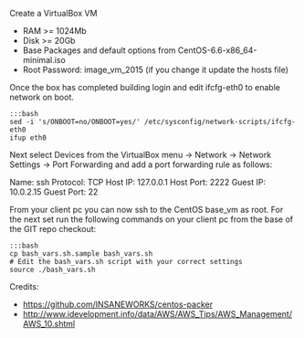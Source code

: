 
Create a VirtualBox VM
- RAM >= 1024Mb
- Disk >= 20Gb
- Base Packages and default options from CentOS-6.6-x86_64-minimal.iso
- Root Password: image_vm_2015 (if you change it update the hosts file)

Once the box has completed building login and edit ifcfg-eth0 to enable network on boot.

    :::bash
    sed -i 's/ONBOOT=no/ONBOOT=yes/' /etc/sysconfig/network-scripts/ifcfg-eth0
    ifup eth0

Next select Devices from the VirtualBox menu -> Network -> Network Settings -> Port Forwarding and add a port forwarding rule as follows:

Name: ssh
Protocol: TCP
Host IP: 127.0.0.1 
Host Port: 2222
Guest IP: 10.0.2.15
Guest Port: 22

From your client pc you can now ssh to the CentOS base_vm as root. For the next set run the following commands on your client pc from the base of the GIT repo checkout:

    :::bash
    cp bash_vars.sh.sample bash_vars.sh
    # Edit the bash_vars.sh script with your correct settings
    source ./bash_vars.sh


Credits:
 - https://github.com/INSANEWORKS/centos-packer
 - http://www.idevelopment.info/data/AWS/AWS_Tips/AWS_Management/AWS_10.shtml